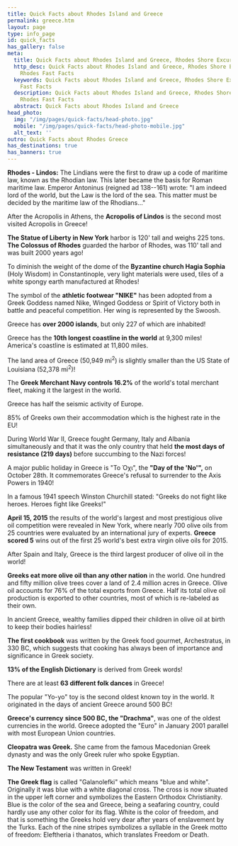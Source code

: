 ```yaml
---
title: Quick Facts about Rhodes Island and Greece
permalink: greece.htm
layout: page
type: info_page
id: quick_facts
has_gallery: false
meta:
  title: Quick Facts about Rhodes Island and Greece, Rhodes Shore Excursions
  http_desc: Quick Facts about Rhodes Island and Greece, Rhodes Shore Excursions,
    Rhodes Fast Facts
  keywords: Quick Facts about Rhodes Island and Greece, Rhodes Shore Excursions, Rhodes
    Fast Facts
  description: Quick Facts about Rhodes Island and Greece, Rhodes Shore Excursions,
    Rhodes Fast Facts
  abstract: Quick Facts about Rhodes Island and Greece
head_photo:
  img: "/img/pages/quick-facts/head-photo.jpg"
  mobile: "/img/pages/quick-facts/head-photo-mobile.jpg"
  alt_text: ''
outro: Quick Facts about Rhodes Greece
has_destinations: true
has_banners: true
---
```


**Rhodes - Lindos:** The Lindians were the first to draw up a code of maritime law, known as the Rhodian law. This later became the basis for Roman maritime law. Emperor Antoninus (reigned ad 138--161) wrote: "I am indeed lord of the world, but the Law is the lord of the sea. This matter must be decided by the maritime law of the Rhodians..."

After the Acropolis in Athens, the **Acropolis of Lindos** is the second most visited Acropolis in Greece!

**The Statue of Liberty in New York** harbor is 120' tall and weighs 225 tons. **The Colossus of Rhodes** guarded the harbor of Rhodes, was 110' tall and was built 2000 years ago!

To diminish the weight of the dome of the **Byzantine church Hagia Sophia** (Holy Wisdom) in Constantinople, very light materials were used, tiles of a white spongy earth manufactured at Rhodes!

The symbol of the **athletic footwear "NIKE"** has been adopted from a Greek Goddess named Nike, Winged Goddess or Spirit of Victory both in battle and peaceful competition. Her wing is represented by the Swoosh.

Greece has **over 2000 islands**, but only 227 of which are inhabited!

Greece has the **10th longest coastline in the world** at 9,300 miles! America's coastline is estimated at 11,800 miles.

The land area of Greece (50,949 mi<sup>2</sup>) is slightly smaller than the US State of Louisiana (52,378 mi<sup>2</sup>)!

The **Greek Merchant Navy controls 16.2%** of the world's total merchant fleet, making it the largest in the world.

Greece has half the seismic activity of Europe.

85% of Greeks own their accommodation which is the highest rate in the EU!

During World War II, Greece fought Germany, Italy and Albania simultaneously and that it was the only country that held **the most days of resistance (219 days)** before succumbing to the Nazi forces!

A major public holiday in Greece is "Το Όχι", the **"Day of the 'No'",** on October 28th. It commemorates Greece's refusal to surrender to the Axis Powers in 1940!

In a famous 1941 speech Winston Churchill stated: "Greeks do not fight like heroes. Heroes fight like Greeks!"

**April 15, 2015** the results of the world's largest and most prestigious olive oil competition were revealed in New York, where nearly 700 olive oils from 25 countries were evaluated by an international jury of experts. **Greece scored 5** wins out of the first 25 world's best extra virgin olive oils for 2015.

After Spain and Italy, Greece is the third largest producer of olive oil in the world!

**Greeks eat more olive oil than any other nation** in the world. One hundred and fifty million olive trees cover a land of 2.4 million acres in Greece. Olive oil accounts for 76% of the total exports from Greece. Half its total olive oil production is exported to other countries, most of which is re-labeled as their own.

In ancient Greece, wealthy families dipped their children in olive oil at birth to keep their bodies hairless!

**The first cookbook** was written by the Greek food gourmet, Archestratus, in 330 BC, which suggests that cooking has always been of importance and significance in Greek society.

**13% of the English Dictionary** is derived from Greek words!

There are at least **63 different folk dances** in Greece!

The popular "Yo-yo" toy is the second oldest known toy in the world. It originated in the days of ancient Greece around 500 BC!

**Greece's currency** **since 500 BC, the "Drachma"**, was one of the oldest currencies in the world. Greece adopted the "Euro" in January 2001 parallel with most European Union countries.

**Cleopatra was Greek.** She came from the famous Macedonian Greek dynasty and was the only Greek ruler who spoke Egyptian.

**The New Testament** was written in Greek!

**The Greek flag** is called "Galanolefki" which means "blue and white". Originally it was blue with a white diagonal cross. The cross is now situated in the upper left corner and symbolizes the Eastern Orthodox Christianity. Blue is the color of the sea and Greece, being a seafaring country, could hardly use any other color for its flag. White is the color of freedom, and that is something the Greeks hold very dear after years of enslavement by the Turks. Each of the nine stripes symbolizes a syllable in the Greek motto of freedom: Eleftheria i thanatos, which translates Freedom or Death.